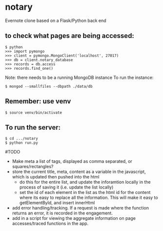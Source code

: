 # notary
Evernote clone based on a Flask/Python back end

## to check what pages are being accessed:

```
$ python
>>> import pymongo
>>> client = pymongo.MongoClient('localhost', 27017)
>>> db = client.notary_database
>>> records = db.access
>>> records.find_one()
```

Note: there needs to be a running MongoDB instance
To run the instance:
```
$ mongod --smallfiles --dbpath ./data/db
```

## Remember: use venv
```
$ source venv/bin/activate
```

## To run the server:
```
$ cd .../notary
$ python run.py
```

#TODO

- Make meta a list of tags, displayed as comma separated, or squares/rectangles?
- store the current title, meta, content as a variable in the javascript, which is updated then pushed into the html
  - do this for the entire list, and update the inforamtion locally in the process of saving it (i.e. update the list locally)
  - set the id of each element in the list as the html id for the content where its easy to replace all the information. This will make it easy to getElementById, and insert innerHtml
- add error handling/tracking. If a request is made where the function returns an error, it is recorded in the engagement.
- add in a script for viewing the aggregate information on page accesses/traced functions in the app.